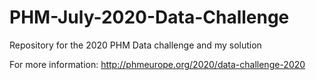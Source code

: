 # PHM-July-2020-Data-Challenge
Repository for the 2020 PHM Data challenge and my solution

For more information: http://phmeurope.org/2020/data-challenge-2020 
